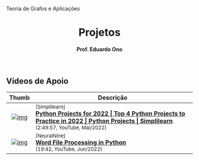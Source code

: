 Teoria de Grafos e Aplicações

<h1 align="center">Projetos</h1>

<h4 align="center">Prof. Eduardo Ono</h4>

<br>

## Vídeos de Apoio

| Thumb | Descrição |
| :-: | --- |
| [![img](https://img.youtube.com/vi/_OoFsUcEmIQ/default.jpg)](https://www.youtube.com/watch?v=_OoFsUcEmIQ) | <sup>[Simplilearn]</sup><br>[__Python Projects for 2022 \| Top 4 Python Projects to Practice in 2022 \| Python Projects \| Simplilearn__](https://www.youtube.com/watch?v=_OoFsUcEmIQ)<br><sub>(2:49:57, YouTube, Mai/2022)</sub>
| [![img](https://img.youtube.com/vi/so2illANiRw/default.jpg)](https://www.youtube.com/watch?v=so2illANiRw) | <sup>[NeuralNine]</sup><br>[__Word File Processing in Python__](https://www.youtube.com/watch?v=so2illANiRw)<br><sub>(19:42, YouTube, Jun/2022)</sub>

<br>
